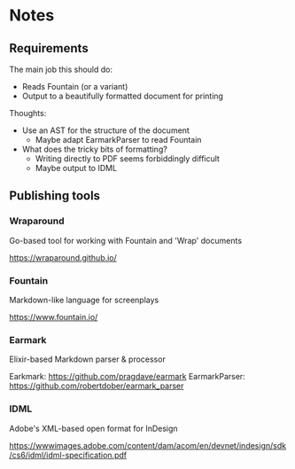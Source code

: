 # Notes

## Requirements

The main job this should do:

- Reads Fountain (or a variant)
- Output to a beautifully formatted document for printing

Thoughts:

- Use an AST for the structure of the document
  - Maybe adapt EarmarkParser to read Fountain
- What does the tricky bits of formatting?
  - Writing directly to PDF seems forbiddingly difficult
  - Maybe output to IDML

## Publishing tools

### Wraparound

Go-based tool for working with Fountain and 'Wrap' documents

https://wraparound.github.io/

### Fountain

Markdown-like language for screenplays

https://www.fountain.io/

### Earmark

Elixir-based Markdown parser & processor

Earkmark: https://github.com/pragdave/earmark
EarmarkParser: https://github.com/robertdober/earmark_parser 

### IDML

Adobe's XML-based open format for InDesign 

https://wwwimages.adobe.com/content/dam/acom/en/devnet/indesign/sdk/cs6/idml/idml-specification.pdf 
